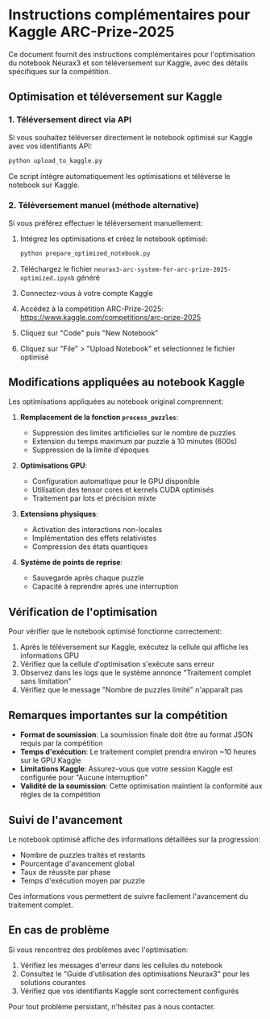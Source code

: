 # Instructions complémentaires pour Kaggle ARC-Prize-2025

Ce document fournit des instructions complémentaires pour l'optimisation du notebook Neurax3 et son téléversement sur Kaggle, avec des détails spécifiques sur la compétition.

## Optimisation et téléversement sur Kaggle

### 1. Téléversement direct via API

Si vous souhaitez téléverser directement le notebook optimisé sur Kaggle avec vos identifiants API:

```bash
python upload_to_kaggle.py
```

Ce script intègre automatiquement les optimisations et téléverse le notebook sur Kaggle.

### 2. Téléversement manuel (méthode alternative)

Si vous préférez effectuer le téléversement manuellement:

1. Intégrez les optimisations et créez le notebook optimisé:
   ```bash
   python prepare_optimized_notebook.py
   ```

2. Téléchargez le fichier `neurax3-arc-system-for-arc-prize-2025-optimized.ipynb` généré

3. Connectez-vous à votre compte Kaggle

4. Accédez à la compétition ARC-Prize-2025: https://www.kaggle.com/competitions/arc-prize-2025

5. Cliquez sur "Code" puis "New Notebook"

6. Cliquez sur "File" > "Upload Notebook" et sélectionnez le fichier optimisé

## Modifications appliquées au notebook Kaggle

Les optimisations appliquées au notebook original comprennent:

1. **Remplacement de la fonction `process_puzzles`**:
   - Suppression des limites artificielles sur le nombre de puzzles
   - Extension du temps maximum par puzzle à 10 minutes (600s)
   - Suppression de la limite d'époques

2. **Optimisations GPU**:
   - Configuration automatique pour le GPU disponible
   - Utilisation des tensor cores et kernels CUDA optimisés
   - Traitement par lots et précision mixte

3. **Extensions physiques**:
   - Activation des interactions non-locales
   - Implémentation des effets relativistes
   - Compression des états quantiques

4. **Système de points de reprise**:
   - Sauvegarde après chaque puzzle
   - Capacité à reprendre après une interruption

## Vérification de l'optimisation

Pour vérifier que le notebook optimisé fonctionne correctement:

1. Après le téléversement sur Kaggle, exécutez la cellule qui affiche les informations GPU
2. Vérifiez que la cellule d'optimisation s'exécute sans erreur
3. Observez dans les logs que le système annonce "Traitement complet sans limitation"
4. Vérifiez que le message "Nombre de puzzles limité" n'apparaît pas

## Remarques importantes sur la compétition

- **Format de soumission**: La soumission finale doit être au format JSON requis par la compétition
- **Temps d'exécution**: Le traitement complet prendra environ ~10 heures sur le GPU Kaggle
- **Limitations Kaggle**: Assurez-vous que votre session Kaggle est configurée pour "Aucune interruption"
- **Validité de la soumission**: Cette optimisation maintient la conformité aux règles de la compétition

## Suivi de l'avancement

Le notebook optimisé affiche des informations détaillées sur la progression:

- Nombre de puzzles traités et restants
- Pourcentage d'avancement global
- Taux de réussite par phase
- Temps d'exécution moyen par puzzle

Ces informations vous permettent de suivre facilement l'avancement du traitement complet.

## En cas de problème

Si vous rencontrez des problèmes avec l'optimisation:

1. Vérifiez les messages d'erreur dans les cellules du notebook
2. Consultez le "Guide d'utilisation des optimisations Neurax3" pour les solutions courantes
3. Vérifiez que vos identifiants Kaggle sont correctement configurés

Pour tout problème persistant, n'hésitez pas à nous contacter.